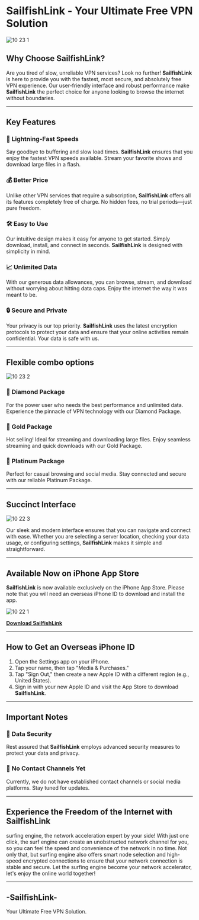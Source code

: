 # **SailfishLink** - **Your Ultimate Free VPN Solution**

![10 23 1](https://github.com/user-attachments/assets/a43d68cd-cd25-4f91-be41-9e131934c287)


## **Why Choose SailfishLink?**

Are you tired of slow, unreliable VPN services? Look no further! **SailfishLink** is here to provide you with the fastest, most secure, and absolutely free VPN experience. Our user-friendly interface and robust performance make **SailfishLink** the perfect choice for anyone looking to browse the internet without boundaries.

---

## **Key Features**

### 🚀 **Lightning-Fast Speeds**
Say goodbye to buffering and slow load times. **SailfishLink** ensures that you enjoy the fastest VPN speeds available. Stream your favorite shows and download large files in a flash.

### 💰 **Better Price**
Unlike other VPN services that require a subscription, **SailfishLink** offers all its features completely free of charge. No hidden fees, no trial periods—just pure freedom.

### 🛠️ **Easy to Use**
Our intuitive design makes it easy for anyone to get started. Simply download, install, and connect in seconds. **SailfishLink** is designed with simplicity in mind.

### 📈 **Unlimited Data**
With our generous data allowances, you can browse, stream, and download without worrying about hitting data caps. Enjoy the internet the way it was meant to be.

### 🔒 **Secure and Private**
Your privacy is our top priority. **SailfishLink** uses the latest encryption protocols to protect your data and ensure that your online activities remain confidential. Your data is safe with us.

---

## **Flexible combo options**

![10 23 2](https://github.com/user-attachments/assets/522c3701-7c26-40cc-8df6-633303452047)

### 💎 **Diamond Package**
For the power user who needs the best performance and unlimited data. Experience the pinnacle of VPN technology with our Diamond Package.

### 🥇 **Gold Package**
Hot selling! Ideal for streaming and downloading large files. Enjoy seamless streaming and quick downloads with our Gold Package.

### 🥈 **Platinum Package**
Perfect for casual browsing and social media. Stay connected and secure with our reliable Platinum Package.

---

## **Succinct Interface**

![10 22 3](https://github.com/user-attachments/assets/bbeab2f6-0a27-4d50-add0-53acb06c2fba)

Our sleek and modern interface ensures that you can navigate and connect with ease. Whether you are selecting a server location, checking your data usage, or configuring settings, **SailfishLink** makes it simple and straightforward.

---

## **Available Now on iPhone App Store**

**SailfishLink** is now available exclusively on the iPhone App Store. Please note that you will need an overseas iPhone ID to download and install the app.

![10 22 1](https://github.com/user-attachments/assets/0ae66a7a-b2f8-448a-9442-6426ccd6f98b)

[**Download SailfishLink**](https://apps.apple.com/th/app/sailfishlink/id6480252850)

---

## **How to Get an Overseas iPhone ID**

1. Open the Settings app on your iPhone.
2. Tap your name, then tap "Media & Purchases."
3. Tap "Sign Out," then create a new Apple ID with a different region (e.g., United States).
4. Sign in with your new Apple ID and visit the App Store to download **SailfishLink**.

---

## **Important Notes**

### 🔐 **Data Security**
Rest assured that **SailfishLink** employs advanced security measures to protect your data and privacy.

### 📢 **No Contact Channels Yet**
Currently, we do not have established contact channels or social media platforms. Stay tuned for updates.

---

## **Experience the Freedom of the Internet with SailfishLink**

surfing engine, the network acceleration expert by your side! With just one click, the surf engine can create an unobstructed network channel for you, so you can feel the speed and convenience of the network in no time. Not only that, but surfing engine also offers smart node selection and high-speed encrypted connections to ensure that your network connection is stable and secure. Let the surfing engine become your network accelerator, let's enjoy the online world together!

---

## **-SailfishLink-** 
Your Ultimate Free VPN Solution.
